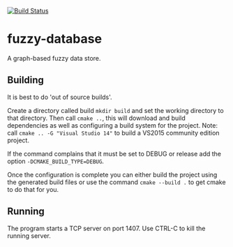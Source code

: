 [![Build Status](https://magnum.travis-ci.com/matann/fuzzy-database.svg?token=9y2FhEje8Gso8srsgnQj&branch=asio-initial)](https://magnum.travis-ci.com/matann/fuzzy-database)

# fuzzy-database
A graph-based fuzzy data store.

## Building

It is best to do 'out of source builds'.

Create a directory called build `mkdir build` and set the working directory to that directory.
Then call `cmake ..`, this will download and build dependencies as well as configuring a build
system for the project. Note: call `cmake .. -G "Visual Studio 14"` to build a VS2015 community edition 
project. 

If the command complains that it must be set to DEBUG or release add the option `-DCMAKE_BUILD_TYPE=DEBUG`.

Once the configuration is complete you can either build the project using the generated build files or use the
command `cmake --build .` to get cmake to do that for you.

## Running
The program starts a TCP server on port 1407. Use CTRL-C to kill the running server.
